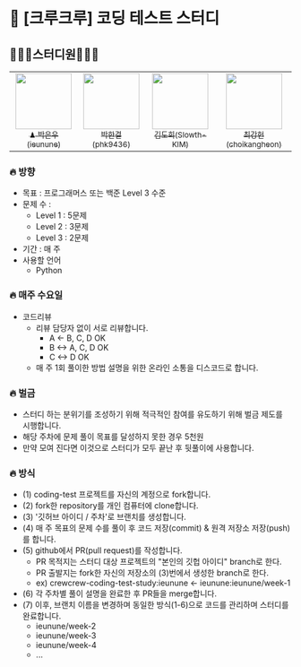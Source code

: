 # 🥇 [크루크루] 코딩 테스트 스터디


## 👨🏻‍💻스터디원👩🏻‍💻 
<table>
  <tr>
    <td align="center">
      <a href="https://github.com/ieunune">
        <img src="https://avatars.githubusercontent.com/u/50124623?v=4" width="100px;" alt=""/>
        <br />
        <sub>♟ 박은우(ieunune)</sub>
      </a>
    </td>
    <td align="center">
      <a href="https://github.com/phk9436">
        <img src="https://avatars.githubusercontent.com/u/47577714?v=4" width="100px;" alt=""/>
        <br />
        <sub>박한결(phk9436)</sub>
      </a>
    </td>
    <td align="center">
      <a href="https://github.com/Slowth-KIM">
        <img src="https://avatars.githubusercontent.com/u/45562511?v=4" width="100px;" alt=""/>
        <br />
        <sub>김도희(Slowth-KIM)</sub>
      </a>
    </td>
    <td align="center">
      <a href="https://github.com/choikangheon">
        <img src="https://avatars.githubusercontent.com/u/52992334?v=4" width="100px;" alt=""/>
        <br />
        <sub>최강헌(choikangheon)</sub>
      </a>
    </td>
  </tr>
</table>


### 🔥 방향
- 목표 : 프로그래머스 또는 백준 Level 3 수준
- 문제 수 : 
  + Level 1 : 5문제
  + Level 2 : 3문제
  + Level 3 : 2문제
- 기간 : 매 주
- 사용할 언어
  + Python

### 🔥 매주 수요일
- 코드리뷰
  + 리뷰 담당자 없이 서로 리뷰합니다.
    + A <- B, C, D OK
    + B <-> A, C, D OK
    + C <-> D OK
  + 매 주 1회 풀이한 방법 설명을 위한 온라인 소통을 디스코드로 합니다.


### 🔥 벌금
  + 스터디 하는 분위기를 조성하기 위해 적극적인 참여를 유도하기 위해 벌금 제도를 시행합니다.
  + 해당 주차에 문제 풀이 목표를 달성하지 못한 경우 5천원
  + 만약 모여 진다면 이것으로 스터디가 모두 끝난 후 뒷풀이에 사용합니다.

### 🔥 방식
- (1) coding-test 프로젝트를 자신의 계정으로 fork합니다.
- (2) fork한 repository를 개인 컴퓨터에 clone합니다.
- (3) '깃허브 아이디 / 주차'로 브랜치를 생성합니다.
- (4) 매 주 목표의 문제 수를 풀이 후 코드 저장(commit) & 원격 저장소 저장(push)를 합니다.
- (5) github에서 PR(pull request)를 작성합니다.
  - PR 목적지는 스터디 대상 프로젝트의 "본인의 깃헙 아이디" branch로 한다.
  - PR 출발지는 fork한 자신의 저장소의 (3)번에서 생성한 branch로 한다.
  - ex) crewcrew-coding-test-study:ieunune <- ieunune:ieunune/week-1
- (6) 각 주차별 풀이 설명을 완료한 후 PR들을 merge합니다.
- (7) 이후, 브랜치 이름을 변경하며 동일한 방식(1-6)으로 코드를 관리하며 스터디를 완료합니다.
  - ieunune/week-2
  - ieunune/week-3
  - ieunune/week-4
  - ...
